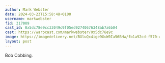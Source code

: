 ```yaml
---
author: Mark Webster
date: 2024-03-23T15:58:48+0100
username: markwebster
fid: 317009
cast_id: 0x5dc78e9cc33049c9f05ed92740676348ab7a6b04
cast: https://warpcast.com/markwebster/0x5dc78e9c
image: https://imagedelivery.net/BXluQx4ige9GuW0Ia56BHw/fb1a92cd-f570-4cea-f536-af78237a0f00/original
layout: post
---
```

Bob Cobbing.  

<img src='https://imagedelivery.net/BXluQx4ige9GuW0Ia56BHw/fb1a92cd-f570-4cea-f536-af78237a0f00/original' alt='' referrerpolicy='no-referrer'/>
